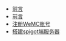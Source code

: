 - [前言](README)
- [前言](docs/4-page.md)
- [注册WeMC账号](docs/second-page)
- [搭建spigot端服务器](docs/third-page)